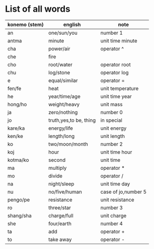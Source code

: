 # List of all words
|konemo (stem)       |english             |note                |
|--------------------|--------------------|--------------------|
|an                  |one/sun/you         |number 1            |
|antma               |minute              |unit time minute    |
|cha                 |power/air           |operator ^          |
|che                 |fire                |
|cho                 |root/water          |operator root       |
|chu                 |log/stone           |operator log        |
|e                   |equal/similar       |operator =          |
|fen/fe              |heat                |unit temperature    |
|he                  |year/time/age       |unit time year      |
|hong/ho             |weight/heavy        |unit mass           |
|ja                  |zero/nothing        |number 0            |
|jo                  |truth,yes,to be, thing| in special       |
|kare/ka             |energy/life         |unit energy         |
|ken/ke              |length/long         |unit length         |
|ko                  |two/moon/month      |number 2            |
|koj                 |hour                |unit time hour      |
|kotma/ko            |second              |unit time           |
|ma                  |multiply            |operator *          |
|mo                  |divide              |operator /          |
|na                  |night/sleep         |unit time day       |
|nu                  |no/five/human       |case of jo,number 5 |
|pengo/pe            |resistance          |unit resistance     |
|ro                  |three/star          |number 3            |
|shang/sha           |charge/full         |unit charge         |
|she                 |four/earth          |number 4            |
|ta                  |add                 |operator +          |
|to                  |take away           |operator -          |
